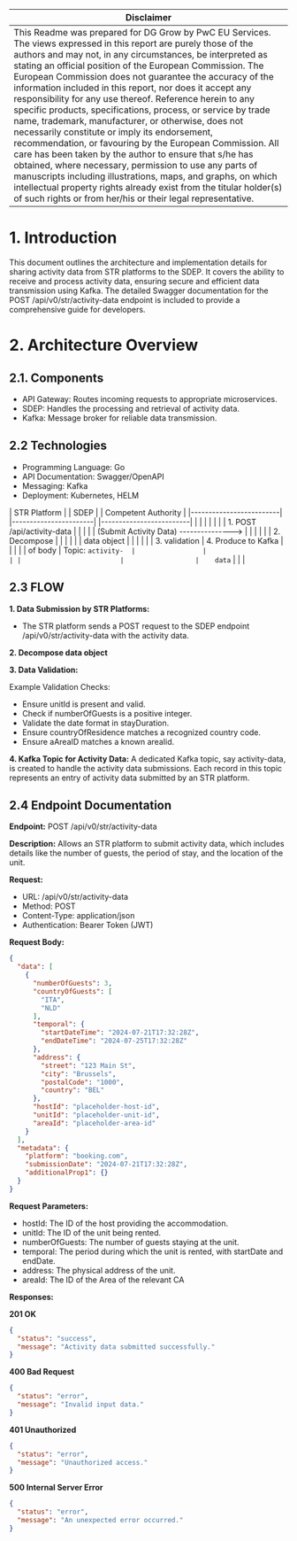 | Disclaimer  |
|-----------|
| This Readme was prepared for DG Grow by PwC EU Services. The views expressed in this report are purely those of the authors and may not, in any circumstances, be interpreted as stating an official position of the European Commission. The European Commission does not guarantee the accuracy of the information included in this report, nor does it accept any responsibility for any use thereof. Reference herein to any specific products, specifications, process, or service by trade name, trademark, manufacturer, or otherwise, does not necessarily constitute or imply its endorsement, recommendation, or favouring by the European Commission. All care has been taken by the author to ensure that s/he has obtained, where necessary, permission to use any parts of manuscripts including illustrations, maps, and graphs, on which intellectual property rights already exist from the titular holder(s) of such rights or from her/his or their legal representative.|

# 1. Introduction  
This document outlines the architecture and implementation details for sharing activity data from STR platforms to the SDEP. It covers the ability to receive and process activity data, ensuring secure and efficient data transmission using Kafka. The detailed Swagger documentation for the POST /api/v0/str/activity-data endpoint is included to provide a comprehensive guide for developers.

# 2. Architecture Overview

## 2.1. Components
- API Gateway: Routes incoming requests to appropriate microservices.
- SDEP: Handles the processing and retrieval of activity data.
- Kafka: Message broker for reliable data transmission.


## 2.2 Technologies 

- Programming Language: Go
- API Documentation: Swagger/OpenAPI
- Messaging: Kafka
- Deployment: Kubernetes, HELM


|       STR Platform      |                  |          SDEP         |                 |    Competent Authority  |
|-------------------------|                  |-----------------------|                 |-------------------------|
|                         |                  |                       |                 |                         |
| 1. POST /api/activity-data                 |                       |                 |                         |
|    (Submit Activity Data) ---------------> |                       |                 |                         |
|                         | 2. Decompose     |                       |                 |                         |
|                         |   data object    |                       |                 |                         |
|                         | 3. validation    | 4. Produce to Kafka   |                 |                         |
|                         |    of body       |    Topic: `activity-  |                 |                         |
|                         |                  |    data`              |                 |                         |


## 2.3 FLOW
**1. Data Submission by STR Platforms:**
- The STR platform sends a POST request to the SDEP endpoint /api/v0/str/activity-data with the activity data.
  
**2. Decompose data object**
  
**3. Data Validation:**
  
Example Validation Checks:
- Ensure unitId is present and valid.
- Check if numberOfGuests is a positive integer.
- Validate the date format in stayDuration.
- Ensure countryOfResidence matches a recognized country code.
- Ensure aAreaID matches a known areaIid.
  
**4. Kafka Topic for Activity Data:**
A dedicated Kafka topic, say activity-data, is created to handle the activity data submissions.
Each record in this topic represents an entry of activity data submitted by an STR platform.

## 2.4 Endpoint Documentation 

**Endpoint:** POST /api/v0/str/activity-data

**Description:**  Allows an STR platform to submit activity data, which includes details like the number of guests, the period of stay, and the location of the unit.

**Request:**
- URL: /api/v0/str/activity-data
- Method: POST
- Content-Type: application/json
- Authentication: Bearer Token (JWT)
  
**Request Body:**

```json
{
  "data": [
    {
      "numberOfGuests": 3,
      "countryOfGuests": [
        "ITA",
        "NLD"
      ],
      "temporal": {
        "startDateTime": "2024-07-21T17:32:28Z",
        "endDateTime": "2024-07-25T17:32:28Z"
      },
      "address": {
        "street": "123 Main St",
        "city": "Brussels",
        "postalCode": "1000",
        "country": "BEL"
      },
      "hostId": "placeholder-host-id",
      "unitId": "placeholder-unit-id",
      "areaId": "placeholder-area-id"
    }
  ],
  "metadata": {
    "platform": "booking.com",
    "submissionDate": "2024-07-21T17:32:28Z",
    "additionalProp1": {}
  }
}
```

**Request Parameters:**
- hostId: The ID of the host providing the accommodation.
- unitId: The ID of the unit being rented.
- numberOfGuests: The number of guests staying at the unit.
- temporal: The period during which the unit is rented, with startDate and endDate.
- address: The physical address of the unit.
- areaId: The ID of the Area of the relevant CA 

**Responses:**

**201 OK**
```json
{
  "status": "success",
  "message": "Activity data submitted successfully."
}
```
**400 Bad Request**
```json
{
  "status": "error",
  "message": "Invalid input data."
}
```
**401 Unauthorized**
```json
{
  "status": "error",
  "message": "Unauthorized access."
}
```
**500 Internal Server Error**
```json
{
  "status": "error",
  "message": "An unexpected error occurred."
}
```



